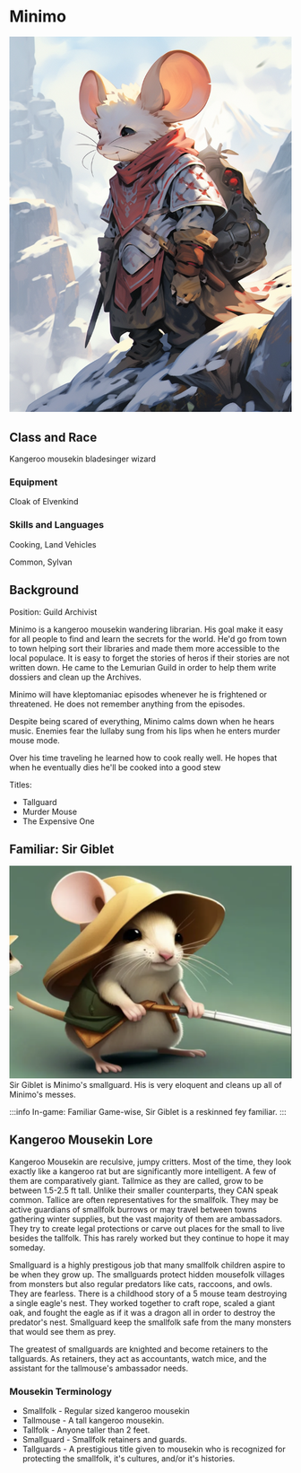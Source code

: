 # Minimo

![Minimo](/img/players/Minimo_travelling.png)

## Class and Race

Kangeroo mousekin bladesinger wizard

### Equipment

Cloak of Elvenkind

### Skills and Languages

Cooking, Land Vehicles

Common, Sylvan

## Background

Position: Guild Archivist

Minimo is a kangeroo mousekin wandering librarian. His goal make it easy for all people to find and learn the secrets for the world. He'd go from town to town helping sort their libraries and made them more accessible to the local populace. It is easy to forget the stories of heros if their stories are not written down. He came to the Lemurian Guild in order to help them write dossiers and clean up the Archives.

Minimo will have kleptomaniac episodes whenever he is frightened or threatened. He does not remember anything from the episodes.

Despite being scared of everything, Minimo calms down when he hears music. Enemies fear the lullaby sung from his lips when he enters murder mouse mode.

Over his time traveling he learned how to cook really well. He hopes that when he eventually dies he'll be cooked into a good stew

Titles:

- Tallguard
- Murder Mouse
- The Expensive One

## Familiar: Sir Giblet

![Sir Giblet](/img/players/companions/Sir_Giblet.png)
Sir Giblet is Minimo's smallguard. His is very eloquent and cleans up all of Minimo's messes.

:::info In-game: Familiar
Game-wise, Sir Giblet is a reskinned fey familiar.
:::

## Kangeroo Mousekin Lore

Kangeroo Mousekin are reculsive, jumpy critters. Most of the time, they look exactly like a kangeroo rat but are significantly more intelligent. A few of them are comparatively giant. Tallmice as they are called, grow to be between 1.5-2.5 ft tall. Unlike their smaller counterparts, they CAN speak common. Tallice are often representatives for the smallfolk. They may be active guardians of smallfolk burrows or may travel between towns gathering winter supplies, but the vast majority of them are ambassadors. They try to create legal protections or carve out places for the small to live besides the tallfolk. This has rarely worked but they continue to hope it may someday.

Smallguard is a highly prestigous job that many smallfolk children aspire to be when they grow up. The smallguards protect hidden mousefolk villages from monsters but also regular predators like cats, raccoons, and owls. They are fearless. There is a childhood story of a 5 mouse team destroying a single eagle's nest. They worked together to craft rope, scaled a giant oak, and fought the eagle as if it was a dragon all in order to destroy the predator's nest. Smallguard keep the smallfolk safe from the many monsters that would see them as prey.

The greatest of smallguards are knighted and become retainers to the tallguards. As retainers, they act as accountants, watch mice, and the assistant for the tallmouse's ambassador needs.

### Mousekin Terminology

- Smallfolk - Regular sized kangeroo mousekin
- Tallmouse - A tall kangeroo mousekin.
- Tallfolk - Anyone taller than 2 feet.
- Smallguard - Smallfolk retainers and guards.
- Tallguards - A prestigious title given to mousekin who is recognized for protecting the smallfolk, it's cultures, and/or it's histories.
